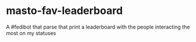 # masto-fav-leaderboard
A #fedibot that parse that print a leaderboard with the people interacting the most on my statuses
